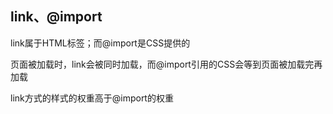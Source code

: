 <!--
 * @Description:  
 * @Author: 王天琦
 * @Date: 2023-11-21 15:03:41
-->
## link、@import
link属于HTML标签；而@import是CSS提供的

页面被加载时，link会被同时加载，而@import引用的CSS会等到页面被加载完再加载

link方式的样式的权重高于@import的权重